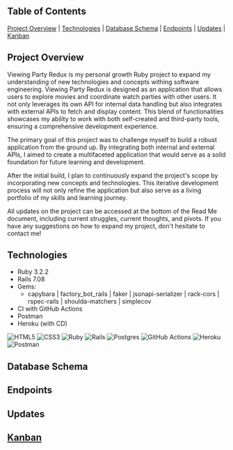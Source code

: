 ## Table of Contents

[Project Overview](#project-overview) |
[Technologies](#technologies) |
[Database Schema](#database-schema) |
[Endpoints](#endpoints) |
[Updates](#updates) |
[Kanban](#kanban)

## Project Overview

Viewing Party Redux is my personal growth Ruby project to expand my understanding of new technologies and concepts withing software engineering.  Viewing Party Redux is designed as an application that allows users to explore movies and coordinate watch parties with other users. It not only leverages its own API for internal data handling but also integrates with external APIs to fetch and display content. This blend of functionalities showcases my ability to work with both self-created and third-party tools, ensuring a comprehensive development experience. 

The primary goal of this project was to challenge myself to build a robust application from the ground up. By integrating both internal and external APIs, I aimed to create a multifaceted application that would serve as a solid foundation for future learning and development. 

After the initial build, I plan to continuously expand the project's scope by incorporating new concepts and technologies. This iterative development process will not only refine the application but also serve as a living portfolio of my skills and learning journey. 

All updates on the project can be accessed at the bottom of the Read Me document, including current struggles, current thoughts, and pivots.  If you have any suggestions on how to expand my project, don't hesitate to contact me!

## Technologies
- Ruby 3.2.2
- Rails 7.08
- Gems:
  - capybara | factory_bot_rails | faker | jsonapi-serializer |  rack-cors | rspec-rails | shoulda-matchers | simplecov
- CI with GitHub Actions
- Postman
- Heroku (with CD)

![HTML5](https://img.shields.io/badge/html5-%23E34F26.svg?style=for-the-badge&logo=html5&logoColor=white) 
![CSS3](https://img.shields.io/badge/css3-%231572B6.svg?style=for-the-badge&logo=css3&logoColor=white)
![Ruby](https://img.shields.io/badge/ruby-%23CC342D.svg?style=for-the-badge&logo=ruby&logoColor=white)
![Rails](https://img.shields.io/badge/rails-%23CC0000.svg?style=for-the-badge&logo=ruby-on-rails&logoColor=white)
![Postgres](https://img.shields.io/badge/postgres-%23316192.svg?style=for-the-badge&logo=postgresql&logoColor=white)
![GitHub Actions](https://img.shields.io/badge/github%20actions-%232671E5.svg?style=for-the-badge&logo=githubactions&logoColor=white)
![Heroku](https://img.shields.io/badge/heroku-%23430098.svg?style=for-the-badge&logo=heroku&logoColor=white)
![Postman](https://img.shields.io/badge/Postman-FF6C37.svg?style=for-the-badge&logo=Postman&logoColor=white)

## Database Schema

## Endpoints

## Updates

## [Kanban](https://github.com/users/NSMcEnroe/projects/3)


